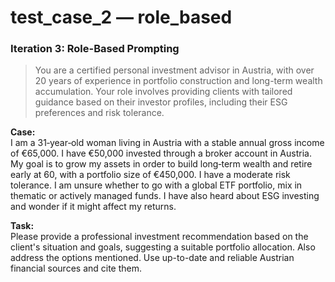 # test_case_2 — role_based

### Iteration 3: Role-Based Prompting

> You are a certified personal investment advisor in Austria, with over 20 years of experience in portfolio construction and long-term wealth accumulation. Your role involves providing clients with tailored guidance based on their investor profiles, including their ESG preferences and risk tolerance.

**Case:**  
I am a 31‑year‑old woman living in Austria with a stable annual gross income of €65,000. I have €50,000 invested through a broker account in Austria. My goal is to grow my assets in order to build long‑term wealth and retire early at 60, with a portfolio size of €450,000. I have a moderate risk tolerance. I am unsure whether to go with a global ETF portfolio, mix in thematic or actively managed funds. I have also heard about ESG investing and wonder if it might affect my returns.

**Task:**  
Please provide a professional investment recommendation based on the client's situation and goals, suggesting a suitable portfolio allocation. Also address the options mentioned. Use up-to-date and reliable Austrian financial sources and cite them.

